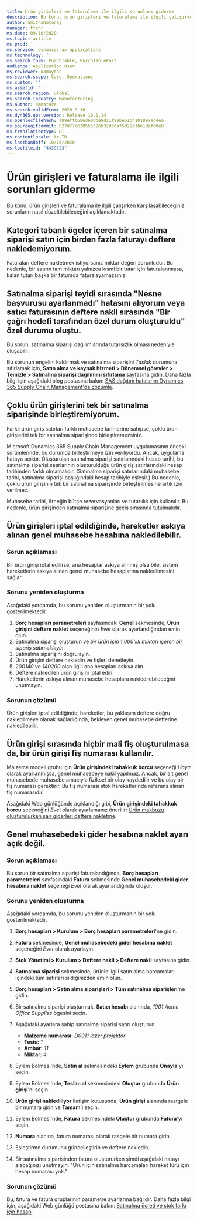 ```yaml
---
title: Ürün girişleri ve faturalama ile ilgili sorunları giderme
description: Bu konu, ürün girişleri ve faturalama ile ilgili çalışırken karşılaşabileceğiniz sorunların nasıl düzeltilebileceğini açıklamaktadır.
author: SmithaNataraj
manager: tfehr
ms.date: 09/16/2020
ms.topic: article
ms.prod: ''
ms.service: dynamics-ax-applications
ms.technology: ''
ms.search.form: PurchTable, PurchTablePart
audience: Application User
ms.reviewer: kamaybac
ms.search.scope: Core, Operations
ms.custom: ''
ms.assetid: ''
ms.search.region: Global
ms.search.industry: Manufacturing
ms.author: smnatara
ms.search.validFrom: 2020-9-16
ms.dyn365.ops.version: Release 10.0.14
ms.openlocfilehash: a89effb686d60dde9d11f99be51d4101897ad4ea
ms.sourcegitcommit: 827d77c638555396b32d36af5d22d1b61dafb0e8
ms.translationtype: HT
ms.contentlocale: tr-TR
ms.lasthandoff: 10/16/2020
ms.locfileid: "4439723"
---
```

# <a name="troubleshoot-product-receipts-and-invoicing"></a>Ürün girişleri ve faturalama ile ilgili sorunları giderme

Bu konu, ürün girişleri ve faturalama ile ilgili çalışırken karşılaşabileceğiniz sorunların nasıl düzeltilebileceğini açıklamaktadır.

## <a name="i-cant-post-more-than-one-invoice-for-a-purchase-order-line-that-has-category-based-items"></a>Kategori tabanlı ögeler içeren bir satınalma siparişi satırı için birden fazla faturayı deftere nakledemiyorum.

Faturaları deftere nakletmek istiyorsanız miktar değeri zorunludur. Bu nedenle, bir satırın tam miktarı yalnızca kısmi bir tutar için faturalanmışsa, kalan tutarı başka bir faturada faturalayamazsınız.

## <a name="i-receive-an-object-reference-not-set-error-during-purchase-order-confirmation-or-an-exception-has-been-thrown-by-the-target-of-an-invocation-exception-occurs-during-vendor-invoice-posting"></a>Satınalma siparişi teyidi sırasında "Nesne başvurusu ayarlanmadı" hatasını alıyorum veya satıcı faturasının deftere nakli sırasında "Bir çağrı hedefi tarafından özel durum oluşturuldu" özel durumu oluştu.

Bu sorun, satınalma siparişi dağılımlarında tutarsızlık olması nedeniyle oluşabilir.

Bu sorunun engelini kaldırmak ve satınalma siparişini *Taslak* durumuna sıfırlamak için, **Satın alma ve kaynak hizmeti \> Dönemsel görevler \> Temizle \> Satınalma siparişi dağılımını sıfırlama** sayfasına gidin. Daha fazla bilgi için aşağıdaki blog postasına bakın: [SAS dağıtım hatalarını Dynamics 365 Supply Chain Management'da çözümle](https://cloudblogs.microsoft.com/dynamics365/it/2020/08/12/resolve-po-distribution-errors-in-dynamics-365-supply-chain-management/).

## <a name="i-cant-consolidate-multiple-product-receipts-into-a-single-purchase-order"></a>Çoklu ürün girişlerini tek bir satınalma siparişinde birleştiremiyorum.

Farklı ürün giriş satırları farklı muhasebe tarihlerine sahipse, çoklu ürün girişlerini tek bir satınalma siparişinde birleştiremezsiniz.

Microsoft Dynamics 365 Supply Chain Management uygulamasının önceki sürümlerinde, bu durumda birleştirmeye izin veriliyordu. Ancak, uygulama hataya açıktır. Oluşturulan satınalma siparişi satırlarındaki hesap tarihi, bu satınalma siparişi satırlarının oluşturulduğu ürün giriş satırlarındaki hesap tarihinden farklı olmamalıdır. (Satınalma siparişi satırlarındaki muhasebe tarihi, satınalma siparişi başlığındaki hesap tarihiyle eşleşir.) Bu nedenle, çoklu ürün girişinin tek bir satınalma siparişinde birleştirilmesine artık izin verilmez.

Muhasebe tarihi, örneğin bütçe rezervasyonları ve tutarlılık için kullanılır. Bu nedenle, ürün girişinden satınalma siparişine geçiş sırasında tutulmalıdır.

## <a name="when-product-receipts-are-canceled-transactions-can-be-posted-to-a-suspended-ledger-account"></a>Ürün girişleri iptal edildiğinde, hareketler askıya alınan genel muhasebe hesabına nakledilebilir.

### <a name="issue-description"></a>Sorun açıklaması

Bir ürün girişi iptal edilirse, ana hesaplar askıya alınmış olsa bile, sistem hareketlerin askıya alınan genel muhasebe hesaplarına nakledilmesini sağlar.

### <a name="reproduce-the-issue"></a>Sorunu yeniden oluşturma

Aşağıdaki yordamda, bu sorunu yeniden oluşturmanın bir yolu gösterilmektedir.

1. **Borç hesapları parametreleri** sayfasındaki **Genel** sekmesinde, **Ürün girişini deftere naklet** seçeneğinin *Evet* olarak ayarlandığından emin olun.
1. Satınalma siparişi oluşturun ve *bir ürün için 1.000'lik miktarı içeren bir sipariş satırı ekleyin*.
1. Satınalma siparişini doğrulayın.
1. Ürün girişini deftere nakledin ve fişleri denetleyin.
1. *200140* ve *140200* olan ilgili ana hesapları askıya alın.
1. Deftere nakledilen ürün girişini iptal edin.
1. Hareketlerin askıya alınan muhasebe hesaplara nakledilebileceğini unutmayın.

### <a name="issue-resolution"></a>Sorunun çözümü

Ürün girişleri iptal edildiğinde, hareketler, bu yaklaşım deftere doğru nakledilmeye olanak sağladığında, bekleyen genel muhasebe defterine nakledilebilir.

## <a name="a-product-receipt-voucher-number-is-consumed-even-if-no-financial-voucher-is-generated-during-product-receipt"></a>Ürün girişi sırasında hiçbir mali fiş oluşturulmasa da, bir ürün girişi fiş numarası kullanılır.

Malzeme modeli grubu için **Ürün girişindeki tahakkuk borcu** seçeneği *Hayır* olarak ayarlanmışsa, genel muhasebeye nakil yapılmaz. Ancak, bir alt genel muhasebede muhasebe amacıyla fiziksel bir olay kaydedilir ve bu olay bir fiş numarası gerektirir. Bu fiş numarası stok hareketlerinde referans alınan fiş numarasıdır.

Aşağıdaki Web günlüğünde açıklandığı gibi, **Ürün girişindeki tahakkuk borcu** seçeneğini *Evet* olarak ayarlamanız önerilir: [Ürün makbuzu oluşturulurken sair giderleri deftere nakletme](https://cloudblogs.microsoft.com/dynamics365/no-audience/2014/11/11/post-misc-charges-at-time-of-product-receipt/).

## <a name="the-post-to-charge-account-in-ledger-setting-isnt-turned-on"></a>Genel muhasebedeki gider hesabına naklet ayarı açık değil.

### <a name="issue-description"></a>Sorun açıklaması

Bu sorun bir satınalma siparişi faturalandığında, **Borç hesapları parametreleri** sayfasındaki **Fatura** sekmesinde **Genel muhasebedeki gider hesabına naklet** seçeneği *Evet* olarak ayarlandığında oluşur.

### <a name="reproduce-the-issue"></a>Sorunu yeniden oluşturma

Aşağıdaki yordamda, bu sorunu yeniden oluşturmanın bir yolu gösterilmektedir.

1. **Borç hesapları \> Kurulum \> Borç hesapları parametreleri**'ne gidin.
1. **Fatura** sekmesinde, **Genel muhasebedeki gider hesabına naklet** seçeneğini *Evet* olarak ayarlayın.
1. **Stok Yönetimi \> Kurulum \> Deftere nakil \> Deftere nakil** sayfasına gidin.
1. **Satınalma siparişi** sekmesinde, ürünle ilgili satın alma harcamaları içindeki tüm satırları sildiğinizden emin olun.
1. **Borç hesapları \> Satın alma siparişleri \> Tüm satınalma siparişleri**'ne gidin.
1. Bir satınalma siparişi oluşturmak. **Satıcı hesabı** alanında, *1001 Acme Office Supplies* ögesini seçin.
1. Aşağıdaki ayarlara sahip satınalma siparişi satırı oluşturun:

    - **Malzeme numarası:** *D0011 lazer projektör*
    - **Tesis:** *1*
    - **Ambar:** *11*
    - **Miktar:** *4*

1. Eylem Bölmesi'nde, **Satın al** sekmesindeki **Eylem** grubunda **Onayla**'yı seçin.
1. Eylem Bölmesi'nde, **Teslim al** sekmesindeki **Oluştur** grubunda **Ürün girişi**'ni seçin.
1. **Ürün girişi naklediliyor** iletişim kutusunda, **Ürün girişi** alanında rastgele bir numara girin ve **Tamam**'ı seçin.
1. Eylem Bölmesi'nde, **Fatura** sekmesindeki **Oluştur** grubunda **Fatura**'yı seçin.
1. **Numara** alanına, fatura numarası olarak rasgele bir numara girin.
1. Eşleştirme durumunu güncelleştirin ve deftere nakledin.
1. Bir satınalma siparişinden fatura oluştururken şimdi aşağıdaki hatayı alacağınızı unutmayın: "Ürün için satınalma harcamaları hareket türü için hesap numarası yok."

### <a name="issue-resolution"></a>Sorunun çözümü

Bu, fatura ve fatura gruplarının parametre ayarlarına bağlıdır. Daha fazla bilgi için, aşağıdaki Web günlüğü postasına bakın: [Satınalma ücreti ve stok farkı için hesap](https://cloudblogs.microsoft.com/dynamics365/no-audience/2014/12/15/accounting-for-purchase-charge-and-stock-variation/).
